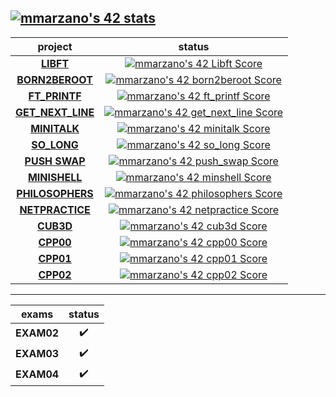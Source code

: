 [![mmarzano's 42 stats](https://badge.mediaplus.ma/black/mmarzano?1337Badge=off&UM6P=off)](https://profile.intra.42.fr/users/mmarzano)
-------------------------------------------------------------
|project| status     |
|:--------------:|:-----------:|
| **[LIBFT](https://github.com/mmarzano/ft_libft)** | [![mmarzano's 42 Libft Score](https://badge42.vercel.app/api/v2/cl9zxw99v00060fl93xy5f1mh/project/2818145)](https://github.com/JaeSeoKim/badge42)    |
| **[BORN2BEROOT](https://github.com/mmarzano/born2beroot)**|  [![mmarzano's 42 born2beroot Score](https://badge42.vercel.app/api/v2/cl9zxw99v00060fl93xy5f1mh/project/2842270)](https://github.com/JaeSeoKim/badge42) |
| **[FT_PRINTF](https://github.com/mmarzano/ft_printf)**|  [![mmarzano's 42 ft_printf Score](https://badge42.vercel.app/api/v2/cl9zxw99v00060fl93xy5f1mh/project/2842270)](https://github.com/JaeSeoKim/badge42) |
| **[GET_NEXT_LINE](https://github.com/mmarzano/get_next_line)**|  [![mmarzano's 42 get_next_line Score](https://badge42.vercel.app/api/v2/cl9zxw99v00060fl93xy5f1mh/project/2842270)](https://github.com/JaeSeoKim/badge42) |
| **[MINITALK](https://github.com/mmarzano/minitalk)** | [![mmarzano's 42 minitalk Score](https://badge42.vercel.app/api/v2/cl9zxw99v00060fl93xy5f1mh/project/2818145)](https://github.com/JaeSeoKim/badge42)    |
| **[SO_LONG](https://github.com/mmarzano/so_long)**|  [![mmarzano's 42 so_long Score](https://badge42.vercel.app/api/v2/cl9zxw99v00060fl93xy5f1mh/project/2842270)](https://github.com/JaeSeoKim/badge42) |
| **[PUSH SWAP](https://github.com/mmarzano/push_swap)**|  [![mmarzano's 42 push_swap Score](https://badge42.vercel.app/api/v2/cl9zxw99v00060fl93xy5f1mh/project/2842270)](https://github.com/JaeSeoKim/badge42) |
| **[MINISHELL](https://github.com/mmarzano/minishell)** | [![mmarzano's 42 minshell Score](https://badge42.vercel.app/api/v2/cl9zxw99v00060fl93xy5f1mh/project/2818145)](https://github.com/JaeSeoKim/badge42)    |
| **[PHILOSOPHERS](https://github.com/mmarzano/philosophers)** | [![mmarzano's 42 philosophers Score](https://badge42.vercel.app/api/v2/cl9zxw99v00060fl93xy5f1mh/project/2818145)](https://github.com/JaeSeoKim/badge42)    |
| **[NETPRACTICE](https://github.com/mmarzano/netpractice)**|  [![mmarzano's 42 netpractice Score](https://badge42.vercel.app/api/v2/cl9zxw99v00060fl93xy5f1mh/project/2842269)](https://github.com/JaeSeoKim/badge42) |
| **[CUB3D](https://github.com/mmarzano/cub3d)**|  [![mmarzano's 42 cub3d Score](https://badge42.vercel.app/api/v2/cl9zxw99v00060fl93xy5f1mh/project/2842270)](https://github.com/JaeSeoKim/badge42) |
| **[CPP00](https://github.com/mmarzano/cp00)** | [![mmarzano's 42 cpp00 Score](https://badge42.vercel.app/api/v2/cl9zxw99v00060fl93xy5f1mh/project/2842269)](https://github.com/JaeSeoKim/badge42)    |
| **[CPP01](https://github.com/mmarzano/cpp01)**|  [![mmarzano's 42 cpp01 Score](https://badge42.vercel.app/api/v2/cl9zxw99v00060fl93xy5f1mh/project/2842269)](https://github.com/JaeSeoKim/badge42) |
| **[CPP02](https://github.com/mmarzano/cpp02)**|  [![mmarzano's 42 cpp02 Score](https://badge42.vercel.app/api/v2/cl9zxw99v00060fl93xy5f1mh/project/2842269)](https://github.com/JaeSeoKim/badge42) |

-------------------------------------------------------------

|exams| status     |
|:--------------:|:-----------:|
| **EXAM02**|     ✔️    |
| **EXAM03**|     ✔️     |
| **EXAM04**|     ✔️     |
